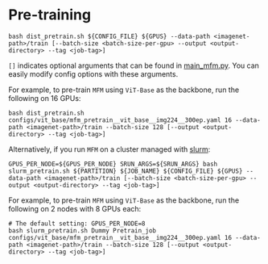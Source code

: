 # Pre-training

```shell
bash dist_pretrain.sh ${CONFIG_FILE} ${GPUS} --data-path <imagenet-path>/train [--batch-size <batch-size-per-gpu> --output <output-directory> --tag <job-tag>]
```

`[]` indicates optional arguments that can be found in [main_mfm.py](../main_mfm.py). You can easily modify config options with these arguments.

For example, to pre-train `MFM` using `ViT-Base` as the backbone, run the following on 16 GPUs:

```shell
bash dist_pretrain.sh configs/vit_base/mfm_pretrain__vit_base__img224__300ep.yaml 16 --data-path <imagenet-path>/train --batch-size 128 [--output <output-directory> --tag <job-tag>]
```

Alternatively, if you run `MFM` on a cluster managed with [slurm](https://slurm.schedmd.com/):

```shell
GPUS_PER_NODE=${GPUS_PER_NODE} SRUN_ARGS=${SRUN_ARGS} bash slurm_pretrain.sh ${PARTITION} ${JOB_NAME} ${CONFIG_FILE} ${GPUS} --data-path <imagenet-path>/train [--batch-size <batch-size-per-gpu> --output <output-directory> --tag <job-tag>]
```

For example, to pre-train `MFM` using `ViT-Base` as the backbone, run the following on 2 nodes with 8 GPUs each:

```shell
# The default setting: GPUS_PER_NODE=8
bash slurm_pretrain.sh Dummy Pretrain_job configs/vit_base/mfm_pretrain__vit_base__img224__300ep.yaml 16 --data-path <imagenet-path>/train --batch-size 128 [--output <output-directory> --tag <job-tag>]
```
